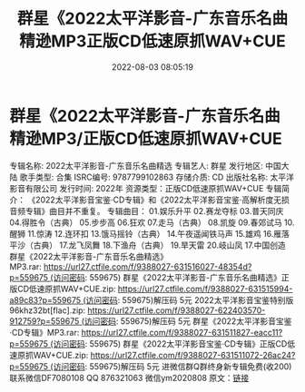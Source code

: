 ﻿---
title: 群星《2022太平洋影音-广东音乐名曲精逊MP3正版CD低速原抓WAV+CUE
date: 2022-08-03 08:05:19
categories: 古典音乐、新世纪、纯音雅乐
tags: 纯音雅乐
---
# 群星《2022太平洋影音-广东音乐名曲精逊MP3/正版CD低速原抓WAV+CUE

专辑名称: 2022太平洋影音-广东音乐名曲精选
专辑艺人: 群星
发行地区: 中国大陆
歌手类型: 合集
ISRC编号: 9787799102863
存储介质: CD
出版社名称: 太平洋影音有限公司
发行时间: 2022年
资源类型：正版CD低速原抓WAV+CUE
专辑简介：
《2022太平洋影音宝鉴·CD专辑》和《2022太平洋影音宝鉴·高解析度无损音频专辑》曲目并不重复。
专辑曲目：
01.娱乐升平
02.赛龙夺标
03.普天同庆
04.得胜令（古典）
05.步步高
06.狂欢
07.走马（古典）
08.凯旋
09.春郊试马
10.醒狮
11.惊涛
12.连环扣
13.饿马摇铃（古典）
14.午夜遥闻铁马声
15.雄鸡
16.雁落平沙（古典）
17.龙飞凤舞
18.下渔舟（古典）
19.旱天雷
20.岐山凤
17.中国创造
群星《2022太平洋影音-广东音乐名曲精选》MP3.rar: https://url27.ctfile.com/f/9388027-631516027-48354d?p=559675 (访问密码:
559675)
群星《2022太平洋影音-广东音乐名曲精选》正版CD低速原抓WAV+CUE.zip: https://url27.ctfile.com/f/9388027-631515994-a89c83?p=559675 (访问密码:
559675)解压码 5元
2022太平洋影音宝鉴特别版96khz32bt[flac].zip: https://url27.ctfile.com/f/9388027-622403570-912759?p=559675 (访问密码:
559675)解压码 5元
群星《2022太平洋影音宝鉴·CD专辑》MP3.rar: https://url27.ctfile.com/f/9388027-631511827-eacc11?p=559675 (访问密码:
559675)
群星《2022太平洋影音宝鉴·CD专辑》正版CD低速原抓WAV+CUE.zip: https://url27.ctfile.com/f/9388027-631511072-26ac24?p=559675 (访问密码:
559675)解压码 5元
进微信群Q群终身新专辑免费(收200)
联系微信DF7080108 QQ
876321063
微信ym2020808
原文：[链接](https://blog.sina.com.cn/s/blog_1647c7e7601030yol.html)